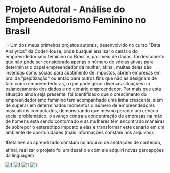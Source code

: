 # Projeto Autoral - Análise do Empreendedorismo Feminino no Brasil

✨ Um dos meus primeiros projetos autorais, desenvolvido no curso "Data Analytics" da CoderHouse, onde busquei analisar o cenário do empreendedorismo feminino no Brasil e, por meio de dados, foi descoberto que não pode ser considerado apenas o número de sócias ativas para determinar o papel empreendedor da mulher, afinal, muitas delas são inseridas como sócias para abatimento de impostos, abrem empresas em prol da "pejotização" ou então para outros fins que não as designam de fato como empreendedoras, o que pode gerar diversas situações no balanceamento dos dados e no cenário empreendedor. Por mais que esta situação ainda seja presente, foi identificado que o crescimento do empreendedorismo feminino tem acompanhado uma linha crescente, além de superar em determinados momentos o número de empreendedores masculinos computados, demonstrando que mesmo perante um cenário social problemático, o avanço contra a concentração de empresas na mão de homens está sendo contornado e as mulheres têm encontrado maneiras de sobrepor o estereótipo imposto a elas e transformar este cenário em um ambiente de oportunidades (mais informações constam nos arquivos).

❗Detalhes do aprendizado constam no arquivo de anotações de conteúdo, afinal, realizar o projeto foi um desafio e com ele adquiri novas percepções da linguagem

![1](https://1drv.ms/i/s!Aod7i08U7H1k3wkyI_vXwVFursXg?e=fYw8qY)
![1](https://github.com/Gabriel-Marciotti/Banco-de-dados-SQL/assets/156524092/71f862cb-c5bb-48b8-b066-5c3921826f12)
![1](https://github.com/Gabriel-Marciotti/Banco-de-dados-SQL/assets/156524092/71f862cb-c5bb-48b8-b066-5c3921826f12)
![1](https://github.com/Gabriel-Marciotti/Banco-de-dados-SQL/assets/156524092/71f862cb-c5bb-48b8-b066-5c3921826f12)
